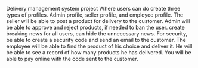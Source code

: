 Delivery management system project Where users can do create three types of profiles. Admin profile, seller profile, and employee profile. The seller will be able to post a product for delivery to the customer. Admin will be able to approve and reject products, if needed to ban the user. create breaking news for all users, can hide the unnecessary news. For security, be able to create a security code and send an email to the customer. The employee will be able to find the product of his choice and deliver it. He will be able to see a record of how many products he has delivered. You will be able to pay online with the code sent to the customer.
